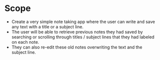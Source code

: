 <h1>Scope</h1>
<ul>
<li>Create a very simple note taking app where the user can write and save any text with a title or a subject line.</li>
<li>The user will be able to retrieve previous notes they had saved by searching or scrolling through titles / subject lines that they had labeled on each note.</li>
<li>They can also re-edit these old notes overwriting the text and the subject line.</li>
</ul>
